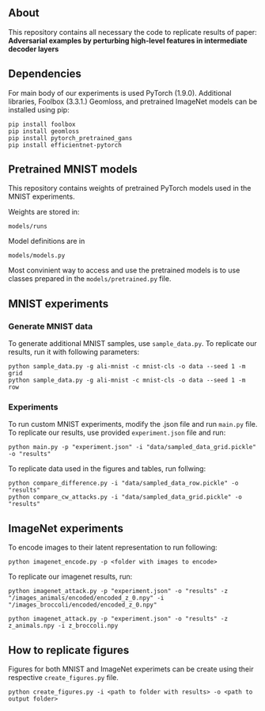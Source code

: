 ## About
This repository contains all necessary the code to replicate results of paper: **Adversarial examples by perturbing high-level features in intermediate decoder layers**

## Dependencies
For main body of our experiments is used PyTorch (1.9.0). Additional libraries, Foolbox (3.3.1.) Geomloss, and pretrained ImageNet models can be installed using pip:
```
pip install foolbox
pip install geomloss
pip install pytorch_pretrained_gans
pip install efficientnet-pytorch
```
## Pretrained MNIST models
This repository contains weights of pretrained PyTorch models used in the MNIST experiments.


Weights are stored in:
```
models/runs
```

Model definitions are in 

```
models/models.py
```

Most convinient way to access and use the pretrained models is to use classes prepared in the ``` models/pretrained.py ``` file.

## MNIST experiments
### Generate MNIST data

To generate additional MNIST samples, use ```sample_data.py```. To replicate our results, run it with following parameters:
```shell
python sample_data.py -g ali-mnist -c mnist-cls -o data --seed 1 -m grid
python sample_data.py -g ali-mnist -c mnist-cls -o data --seed 1 -m row
```

### Experiments

To run custom MNIST experiments, modify the .json file and run ```main.py``` file. To replicate our results, use provided ```experiment.json``` file and run:
```shell
python main.py -p "experiment.json" -i "data/sampled_data_grid.pickle" -o "results"
```

To replicate data used in the figures and tables, run follwing:
```shell
python compare_difference.py -i "data/sampled_data_row.pickle" -o "results"
python compare_cw_attacks.py -i "data/sampled_data_grid.pickle" -o "results"
```

## ImageNet experiments

To encode images to their latent representation to run following:
```shell
python imagenet_encode.py -p <folder with images to encode>
```




To replicate our imagenet results, run:
```shell
python imagenet_attack.py -p "experiment.json" -o "results" -z "/images_animals/encoded/encoded_z_0.npy" -i "/images_broccoli/encoded/encoded_z_0.npy"
```
```shell
python imagenet_attack.py -p "experiment.json" -o "results" -z z_animals.npy -i z_broccoli.npy
```

## How to replicate figures
Figures for both MNIST and ImageNet experimets can be create using their respective ```create_figures.py``` file.

```shell
python create_figures.py -i <path to folder with results> -o <path to output folder>
```

